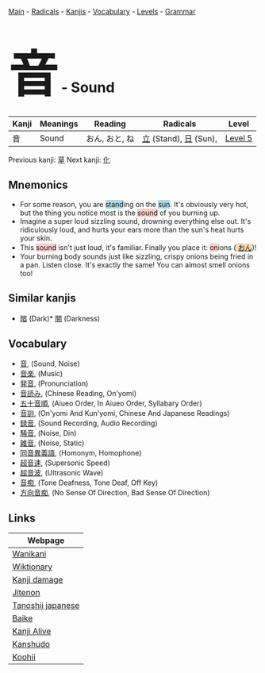 <style> bigfont {font-size: 100px}</style>
[Main](../index.md) -
[Radicals](../radicals.md) -
[Kanjis](../kanjis.md) -
[Vocabulary](../vocabulary.md) -
[Levels](../levels.md) -
[Grammar](../grammar.md)
# <bigfont> 音</bigfont> - Sound 

| Kanji | Meanings | Reading | Radicals | Level |
| --- | --- | --- | --- | --- |
| 音 | Sound | おん, おと, ね | [立](../radicals/立.md) (Stand), [日](../radicals/日.md) (Sun),  | [Level 5](../levels/wk_level5.md) |

Previous kanji: [草](草.md) Next kanji: [化](化.md) 

## Mnemonics
 * For some reason, you are <span style="background-color:#ADD8E6"> stand</span>ing on the <span style="background-color:#ADD8E6"> sun</span>. It's obviously very hot, but the thing you notice most is the <span style="background-color:#ffcccb"> sound</span> of you burning up.
* Imagine a super loud sizzling sound, drowning everything else out. It's ridiculously loud, and hurts your ears more than the sun's heat hurts your skin.
* This <span style="background-color:#ffcccb"> sound</span> isn't just loud, it's familiar. Finally you place it: <span style="background-color:#ffcccb"> on</span>ions (<span style="background-color:#fed8b1"> [おん](https://jisho.org/search/おん)</span>)!
* Your burning body sounds just like sizzling, crispy onions being fried in a pan. Listen close. It's exactly the same! You can almost smell onions too! 


## Similar kanjis
 * [暗](暗.md) (Dark)* [闇](闇.md) (Darkness)


## Vocabulary
 * [音](../vocabulary/音.md), (Sound, Noise)
* [音楽](../vocabulary/音.md), (Music)
* [発音](../vocabulary/音.md), (Pronunciation)
* [音読み](../vocabulary/音.md), (Chinese Reading, On'yomi)
* [五十音順](../vocabulary/音.md), (Aiueo Order, In Aiueo Order, Syllabary Order)
* [音訓](../vocabulary/音.md), (On'yomi And Kun'yomi, Chinese And Japanese Readings)
* [録音](../vocabulary/音.md), (Sound Recording, Audio Recording)
* [騒音](../vocabulary/音.md), (Noise, Din)
* [雑音](../vocabulary/音.md), (Noise, Static)
* [同音異義語](../vocabulary/音.md), (Homonym, Homophone)
* [超音速](../vocabulary/音.md), (Supersonic Speed)
* [超音波](../vocabulary/音.md), (Ultrasonic Wave)
* [音痴](../vocabulary/音.md), (Tone Deafness, Tone Deaf, Off Key)
* [方向音痴](../vocabulary/音.md), (No Sense Of Direction, Bad Sense Of Direction)



## Links 

| Webpage |
| --- |
| [Wanikani          ](https://www.wanikani.com/kanji/音) |
| [Wiktionary        ](https://en.wiktionary.org/wiki/音) |
| [Kanji damage      ](http://www.kanjidamage.com/kanji/search?utf8=✓&q=音) |
| [Jitenon           ](https://jitenon.com/kanji/音) |
| [Tanoshii japanese ](https://www.tanoshiijapanese.com/dictionary/kanji.cfm?k=音) |
| [Baike             ](https://baike.baidu.com/item/音) |
| [Kanji Alive       ](https://app.kanjialive.com/音) |
| [Kanshudo          ](https://www.kanshudo.com/searchmn?q=音) |
| [Koohii            ](https://kanji.koohii.com/study/kanji/音) |

